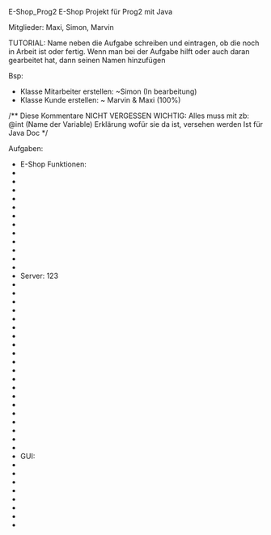  E-Shop_Prog2
 E-Shop Projekt für Prog2 mit Java

Mitglieder: Maxi, Simon, Marvin

TUTORIAL:
Name neben die Aufgabe schreiben und eintragen, ob die noch in Arbeit ist oder fertig.
Wenn man bei der Aufgabe hilft oder auch daran gearbeitet hat, dann seinen Namen hinzufügen

Bsp:
- Klasse Mitarbeiter erstellen: ~Simon (In bearbeitung)
- Klasse Kunde erstellen: ~ Marvin & Maxi (100%)

/**
  Diese Kommentare NICHT VERGESSEN
  WICHTIG: 
  Alles muss mit zb: @int (Name der Variable) Erklärung wofür sie da ist, versehen werden
  Ist für Java Doc
*/

Aufgaben:
- E-Shop Funktionen:
-
-
-
-
-
-
-
-
-
-
-
-
- Server: 123
-
-
-
-
-
-
-
-
-
-
-
-
-
-
-
-
-
-
-
-
- GUI:
-
-
-
-
-
-
-
-


